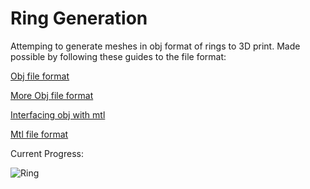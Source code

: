 # Ring Generation

Attemping to generate meshes in obj format of rings to 3D print. Made possible by following these guides to the file format:


[Obj file format](http://paulbourke.net/dataformats/obj/)

[More Obj file format](https://www.cs.cmu.edu/~mbz/personal/graphics/obj.html)

[Interfacing obj with mtl](https://people.cs.clemson.edu/~dhouse/courses/405/docs/brief-obj-file-format.html)

[Mtl file format](http://www.paulbourke.net/dataformats/mtl/)

Current Progress:

![Ring](https://i.imgur.com/pFQCKw4.png)



